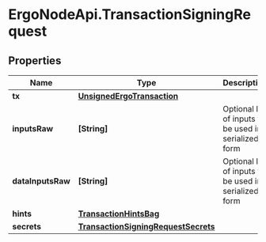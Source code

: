 # ErgoNodeApi.TransactionSigningRequest

## Properties

Name | Type | Description | Notes
------------ | ------------- | ------------- | -------------
**tx** | [**UnsignedErgoTransaction**](UnsignedErgoTransaction.md) |  | 
**inputsRaw** | **[String]** | Optional list of inputs to be used in serialized form | [optional] 
**dataInputsRaw** | **[String]** | Optional list of inputs to be used in serialized form | [optional] 
**hints** | [**TransactionHintsBag**](TransactionHintsBag.md) |  | [optional] 
**secrets** | [**TransactionSigningRequestSecrets**](TransactionSigningRequestSecrets.md) |  | 


